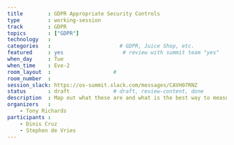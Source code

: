 ```yaml
---
title        : GDPR Appropriate Security Controls
type         : working-session
track        : GDPR
topics       : ["GDPR"]
technology   :
categories   :                      # GDPR, Juice Shop, etc.
featured     : yes                   # review with summit team "yes"
when_day     : Tue
when_time    : Eve-2
room_layout  :                    #
room_number  :
session_slack: https://os-summit.slack.com/messages/CAVH07RNZ
status       : draft              # draft, review-content, done
description  : Map out what these are and what is the best way to measure them
organizers   :
    - Tony Richards
participants :
    - Dinis Cruz
    - Stephen de Vries
---
```


<!--(add intro)

## WHY

(...)

## What

(...)

## Outcomes

(...)

## References

(...)-->
